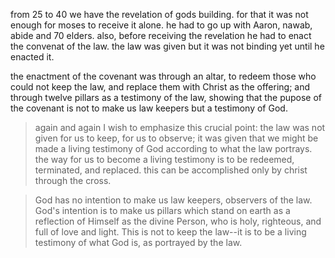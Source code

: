 from 25 to 40 we have the revelation of gods building. for that it was not enough for moses to receive it alone.
he had to go up with Aaron, nawab, abide and 70 elders. also, before receiving the revelation
he had to enact the convenat of the law. the law was given but it was not binding yet until
he enacted it.

the enactment of the covenant was through an altar, to redeem those who could not keep the law, and replace them with Christ as the offering; and through twelve pillars as a testimony of the law, showing that the pupose of the covenant is not to make us law keepers but a testimony of God.

> again and again I wish to emphasize this crucial point: the law was not given for us to keep, for us to observe; it was given that we might be made a living testimony of God according to what the law portrays. the way for us to become a living testimony is to be redeemed, terminated, and replaced. this can be accomplished only by christ through the cross.

> God has no intention to make us law keepers, observers of the law. God's intention is to make us pillars which stand on earth as a reflection of Himself as the divine Person, who is holy, righteous, and full of love and light. This is not to keep the law--it is to be a living testimony of what God is, as portrayed by the law.

